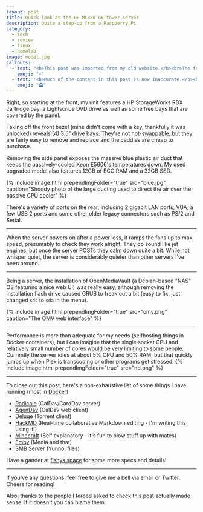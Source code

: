 ```yaml
---
layout: post
title: Quick look at the HP ML330 G6 tower server
description: Quite a step-up from a Raspberry Pi
category:
  - tech
  - review
  - linux
  - homelab
image: model.jpg
callouts:
  - text: "<b>This post was imported from my old website.</b><br>The formatting may be weird and the content may be outdated or rough to read."
    emoji: "💀"
  - text: '<b>Much of the content in this post is now inaccurate.</b><br>More info about my homelab can be found on <a href="https://wiki.tomr.me/lab">my wiki</a>.'
    emoji: "🪦"
---
```


Right, so starting at the front, my unit features a HP StorageWorks RDX cartridge bay, a Lightscribe DVD drive as well as some free bays that are covered by the panel.

Taking off the front bezel (mine didn't come with a key, thankfully it was unlocked) reveals (4) 3.5" drive bays. They're not hot-swappable, but they are fairly easy to remove and replace and the caddies are cheap to purchase.

Removing the side panel exposes the massive blue plastic air duct that keeps the passively-cooled Xeon E5606's temperatures down. My used upgraded model also features 12GB of ECC RAM and a 32GB SSD.

{% include image.html prependImgFolder="true" src="blue.jpg" caption="Shoddy photo of the large ducting used to direct the air over the passive CPU cooler" %}

There's a variety of ports on the rear, including 2 gigabit LAN ports, VGA, a few USB 2 ports and some other older legacy connectors such as PS/2 and Serial.

---

When the server powers on after a power loss, it ramps the fans up to max speed, presumably to check they work alright. They do sound like jet engines, but once the server POSTs they calm down quite a bit. While not whisper quiet, the server is considerably quieter than other servers I've been around.

---

Being a server, the installation of OpenMediaVault (a Debian-based "NAS" OS featuring a nice web UI) was really easy, although removing the installation flash drive caused GRUB to freak out a bit (easy to fix, just changed `sdc` to `sda` in the menu).

{% include image.html prependImgFolder="true" src="omv.png" caption="The OMV web interface" %}

---

Performance is more than adequate for my needs (selfhosting things in Docker containers), but I can imagine that the single socket CPU and relatively small number of cores would be very limiting to some people.
Currently the server idles at about 5% CPU and 50% RAM, but that quickly jumps up when Plex is transcoding or other programs get stressed.
{% include image.html prependImgFolder="true" src="nd.png" %}

---

To close out this post, here's a non-exhaustive list of some things I have running (most in [Docker](https://www.docker.com/))

- [Radicale](http://radicale.org/) (CalDav/CardDav server)
- [AgenDav](http://agendav.org/) (CalDav web client)
- [Deluge](http://www.deluge-torrent.org/) (Torrent client)
- [HackMD](https://hackmd.io/) (Real-time collaborative Markdown editing - I'm writing this using it!)
- [Minecraft](https://minecraft.net/) (Self explanatory - it's fun to blow stuff up with mates)
- [Emby](https://emby.media) (Media and that)
- [SMB](https://en.wikipedia.org/wiki/Server_Message_Block) Server (Yunno, files)

Have a gander at [fishys.space](https://fishys.space) for some more specs and details!

---

If you've any questions, feel free to give me a bell via email or Twitter.
Cheers for reading!

Also: thanks to the people I ~~forced~~ asked to check this post actually made sense. If it doesn't you can blame them.
